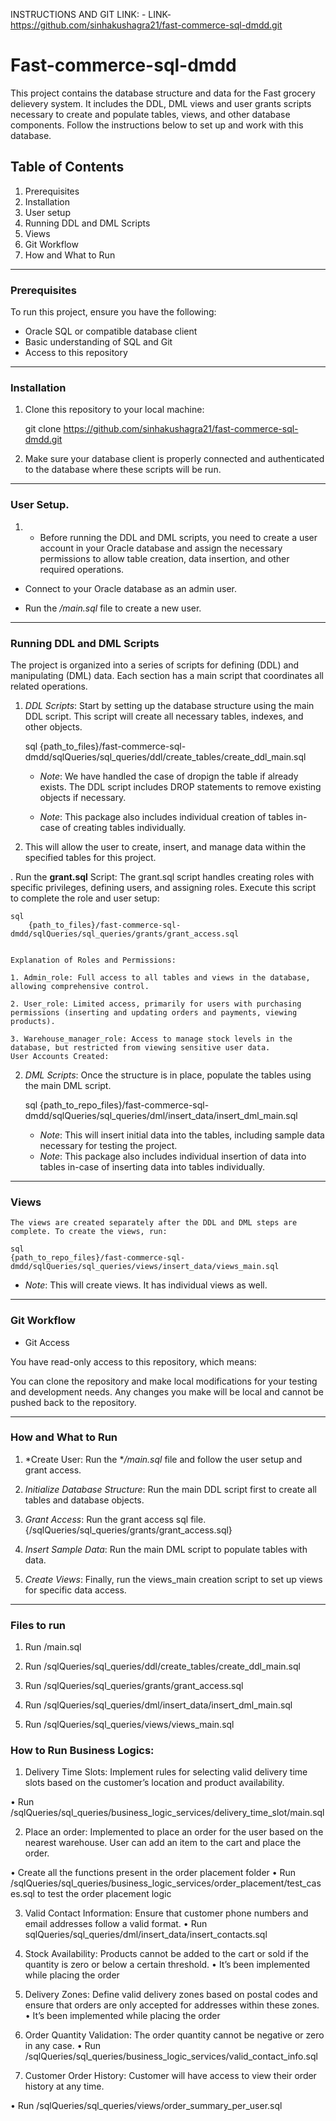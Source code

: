 INSTRUCTIONS AND GIT LINK: -
LINK- https://github.com/sinhakushagra21/fast-commerce-sql-dmdd.git
# Fast-commerce-sql-dmdd

This project contains the database structure and data for the Fast grocery delievery system. It includes the DDL, DML views and user grants scripts necessary to create and populate tables, views, and other database components. Follow the instructions below to set up and work with this database.

## Table of Contents
1. Prerequisites
2. Installation
3. User setup
4. Running DDL and DML Scripts
5. Views
6. Git Workflow
7. How and What to Run

---

### Prerequisites

To run this project, ensure you have the following:
- Oracle SQL or compatible database client
- Basic understanding of SQL and Git
- Access to this repository

---

### Installation

1. Clone this repository to your local machine:
    
    git clone https://github.com/sinhakushagra21/fast-commerce-sql-dmdd.git
    

2. Make sure your database client is properly connected and authenticated to the database where these scripts will be run.

---

### User Setup.

1. - Before running the DDL and DML scripts, you need to create a user account in your Oracle database and assign the necessary     permissions to allow table creation, data insertion, and other required operations.

- Connect to your Oracle database as an admin user.

- Run the */main.sql* file to create a new user.

---

### Running DDL and DML Scripts

The project is organized into a series of scripts for defining (DDL) and manipulating (DML) data. Each section has a main script that coordinates all related operations.

1. *DDL Scripts*: Start by setting up the database structure using the main DDL script. This script will create all necessary tables, indexes, and other objects.
   
    sql
    {path_to_files}/fast-commerce-sql-dmdd/sqlQueries/sql_queries/ddl/create_tables/create_ddl_main.sql
    

    - *Note*: We have handled the case of dropign the table if already exists. The DDL script includes DROP statements to remove existing objects if necessary.

    - *Note*: This package also includes individual creation of tables in-case of creating tables individually.

2. This will allow the user to create, insert, and manage data within the specified tables for this project.

. Run the **grant.sql** Script:
The grant.sql script handles creating roles with specific privileges, defining users, and assigning roles. Execute this script to complete the role and user setup:

    sql
        {path_to_files}/fast-commerce-sql-dmdd/sqlQueries/sql_queries/grants/grant_access.sql
    

    Explanation of Roles and Permissions:

    1. Admin_role: Full access to all tables and views in the database, allowing comprehensive control.

    2. User_role: Limited access, primarily for users with purchasing permissions (inserting and updating orders and payments, viewing products).

    3. Warehouse_manager_role: Access to manage stock levels in the database, but restricted from viewing sensitive user data.
    User Accounts Created:



2. *DML Scripts*: Once the structure is in place, populate the tables using the main DML script.

    sql
    {path_to_repo_files}/fast-commerce-sql-dmdd/sqlQueries/sql_queries/dml/insert_data/insert_dml_main.sql
    

    - *Note*:  This will insert initial data into the tables, including sample data necessary for testing the project.
    - *Note*:  This package also includes individual insertion of data into tables in-case of inserting data into tables individually.

---

### Views

    The views are created separately after the DDL and DML steps are complete. To create the views, run:

    sql
    {path_to_repo_files}/fast-commerce-sql-dmdd/sqlQueries/sql_queries/views/insert_data/views_main.sql
    

- *Note*:  This will create views. It has individual views as well.

---

### Git Workflow

- Git Access

You have read-only access to this repository, which means:

You can clone the repository and make local modifications for your testing and development needs.
Any changes you make will be local and cannot be pushed back to the repository.

---

### How and What to Run

1. *Create User: Run the **/main.sql* file and follow the user setup and grant access.

2. *Initialize Database Structure*: Run the main DDL script first to create all tables and database objects.

3. *Grant Access*: Run the grant access sql file. {/sqlQueries/sql_queries/grants/grant_access.sql}
   
4. *Insert Sample Data*: Run the main DML script to populate tables with data.

5. *Create Views*: Finally, run the views_main creation script to set up views for specific data access.

---

### Files to run

1. Run /main.sql

2. Run /sqlQueries/sql_queries/ddl/create_tables/create_ddl_main.sql

3. Run /sqlQueries/sql_queries/grants/grant_access.sql

4. Run /sqlQueries/sql_queries/dml/insert_data/insert_dml_main.sql

5. Run /sqlQueries/sql_queries/views/views_main.sql

### How to Run Business Logics:
1.	Delivery Time Slots: Implement rules for selecting valid delivery time slots based on the customer’s location and product availability.

•	Run /sqlQueries/sql_queries/business_logic_services/delivery_time_slot/main.sql

2.	Place an order: Implemented to place an order for the user based on the nearest warehouse. User can add an item to the cart and place the order.

•	Create all the functions present in the order placement folder
•	Run /sqlQueries/sql_queries/business_logic_services/order_placement/test_cases.sql  to test the order placement logic


3.	Valid Contact Information: Ensure that customer phone numbers and email addresses follow a valid format.
•	Run sqlQueries/sql_queries/dml/insert_data/insert_contacts.sql


4.	Stock Availability: Products cannot be added to the cart or sold if the quantity is zero or below a certain threshold.
•	It’s been implemented while placing the order


5.	Delivery Zones: Define valid delivery zones based on postal codes and ensure that orders are only accepted for addresses within these zones.
•	It’s been implemented while placing the order


6.	Order Quantity Validation: The order quantity cannot be negative or zero in any case.
•	Run /sqlQueries/sql_queries/business_logic_services/valid_contact_info.sql


7.	Customer Order History: Customer will have access to view their order history at any time.

•	Run  /sqlQueries/sql_queries/views/order_summary_per_user.sql


